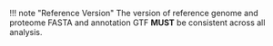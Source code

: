 !!! note "Reference Version"
	The version of reference genome and proteome FASTA and annotation GTF **MUST** be consistent across all analysis.